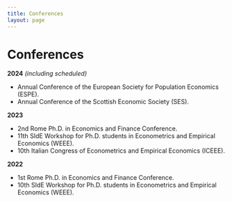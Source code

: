```yaml
---
title: Conferences
layout: page
---
```


# Conferences

**2024** *(including scheduled)*
- Annual Conference of the European Society for Population Economics (ESPE).
- Annual Conference of the Scottish Economic Society (SES).

**2023**
- 2nd Rome Ph.D. in Economics and Finance Conference.
- 11th SIdE Workshop for Ph.D. students in Econometrics and Empirical Economics (WEEE).
- 10th Italian Congress of Econometrics and Empirical Economics (ICEEE).

**2022** 
- 1st Rome Ph.D. in Economics and Finance Conference.
- 10th SIdE Workshop for Ph.D. students in Econometrics and Empirical Economics (WEEE).
